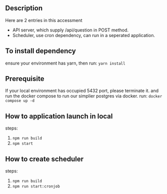 ## Description

Here are 2 entries in this accessment
- API server, which supply /api/question in POST method.
- Scheduler, use cron dependency, can run in a seperated application.

## To install dependency

ensure your environment has yarn, then run:
```yarn install```

## Prerequisite

If your local environment has occupied 5432 port, please terminate it.
and run the docker compose to run our simplier postgres via docker.
run:
```docker compose up -d```

## How to application launch in local

steps:
1. ```npm run build```
2. ```npm start```

## How to create scheduler

steps:
1. ```npm run build```
2. ```npm run start:cronjob```
